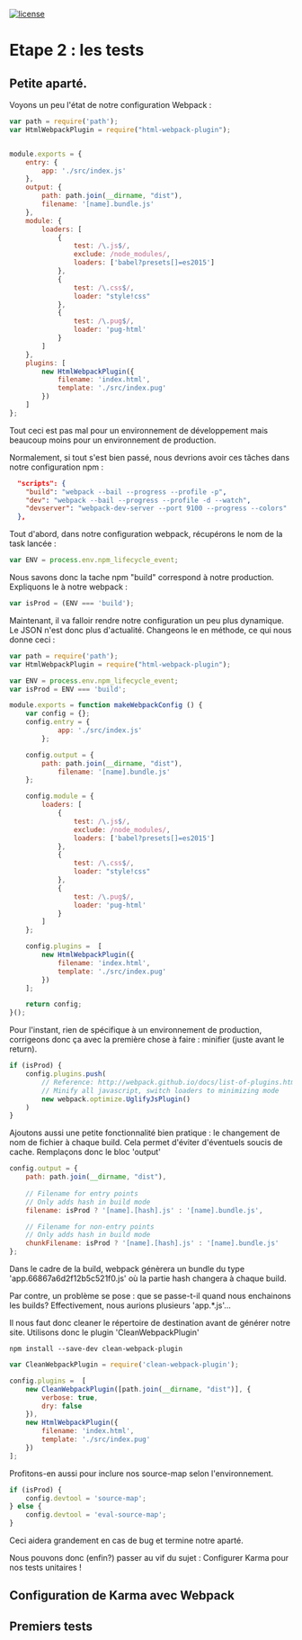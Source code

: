 [![license](https://img.shields.io/github/license/mashape/apistatus.svg?maxAge=2592000)]()
# Etape 2 : les tests 

## Petite aparté. 
Voyons un peu l'état de notre configuration Webpack :
``` javascript
var path = require('path');
var HtmlWebpackPlugin = require("html-webpack-plugin");


module.exports = {
    entry: {
        app: './src/index.js'
    },
    output: {
        path: path.join(__dirname, "dist"),
        filename: '[name].bundle.js'
    },
    module: {
        loaders: [
            {
                test: /\.js$/,
                exclude: /node_modules/,
                loaders: ['babel?presets[]=es2015']
            },
            {
                test: /\.css$/,
                loader: "style!css"
            },
            {
                test: /\.pug$/,
                loader: 'pug-html'
            }
        ]
    },
    plugins: [
        new HtmlWebpackPlugin({
            filename: 'index.html',
            template: './src/index.pug'
        })
    ]
};
``` 

Tout ceci est pas mal pour un environnement de développement mais beaucoup moins pour un environnement de production.

Normalement, si tout s'est bien passé, nous devrions avoir ces tâches dans notre configuration npm :
```json
  "scripts": {
    "build": "webpack --bail --progress --profile -p",
    "dev": "webpack --bail --progress --profile -d --watch",
    "devserver": "webpack-dev-server --port 9100 --progress --colors"
  },
``` 

Tout d'abord, dans notre configuration webpack, récupérons le nom de la task lancée :
``` javascript
var ENV = process.env.npm_lifecycle_event;
``` 

Nous savons donc la tache npm "build" correspond à notre production. Expliquons le à notre webpack :
``` javascript
var isProd = (ENV === 'build');
``` 

Maintenant, il va falloir rendre notre configuration un peu plus dynamique. Le JSON n'est donc plus d'actualité. 
Changeons le en méthode, ce qui nous donne ceci :
``` javascript
var path = require('path');
var HtmlWebpackPlugin = require("html-webpack-plugin");

var ENV = process.env.npm_lifecycle_event;
var isProd = ENV === 'build';

module.exports = function makeWebpackConfig () {
    var config = {};
    config.entry = {
            app: './src/index.js'
        };

    config.output = {
        path: path.join(__dirname, "dist"),
            filename: '[name].bundle.js'
    };

    config.module = {
        loaders: [
            {
                test: /\.js$/,
                exclude: /node_modules/,
                loaders: ['babel?presets[]=es2015']
            },
            {
                test: /\.css$/,
                loader: "style!css"
            },
            {
                test: /\.pug$/,
                loader: 'pug-html'
            }
        ]
    };

    config.plugins =  [
        new HtmlWebpackPlugin({
            filename: 'index.html',
            template: './src/index.pug'
        })
    ];

    return config;
}();
``` 

Pour l'instant, rien de spécifique à un environnement de production, corrigeons donc ça avec la première chose à faire : minifier (juste avant le return).
``` javascript
if (isProd) {
    config.plugins.push(
        // Reference: http://webpack.github.io/docs/list-of-plugins.html#uglifyjsplugin
        // Minify all javascript, switch loaders to minimizing mode
        new webpack.optimize.UglifyJsPlugin()
    )
}
```  


Ajoutons aussi une petite fonctionnalité bien pratique : le changement de nom de fichier à chaque build.
Cela permet d'éviter d'éventuels soucis de cache. Remplaçons donc le bloc 'output'

``` javascript
config.output = {
    path: path.join(__dirname, "dist"),
    
    // Filename for entry points
    // Only adds hash in build mode
    filename: isProd ? '[name].[hash].js' : '[name].bundle.js',

    // Filename for non-entry points
    // Only adds hash in build mode
    chunkFilename: isProd ? '[name].[hash].js' : '[name].bundle.js'
};
``` 

Dans le cadre de la build, webpack génèrera un bundle du type 'app.66867a6d2f12b5c521f0.js' où la partie hash changera à chaque build.

Par contre, un problème se pose : que se passe-t-il quand nous enchainons les builds?
Effectivement, nous aurions plusieurs 'app.*.js'...

Il nous faut donc cleaner le répertoire de destination avant de générer notre site.
Utilisons donc le plugin 'CleanWebpackPlugin'

``` shell
npm install --save-dev clean-webpack-plugin
``` 

``` javascript
var CleanWebpackPlugin = require('clean-webpack-plugin');
``` 

``` javascript
config.plugins =  [
    new CleanWebpackPlugin([path.join(__dirname, "dist")], {
        verbose: true,
        dry: false
    }),
    new HtmlWebpackPlugin({
        filename: 'index.html',
        template: './src/index.pug'
    })
];
```

Profitons-en aussi pour inclure nos source-map selon l'environnement.
``` javascript
if (isProd) {
    config.devtool = 'source-map';
} else {
    config.devtool = 'eval-source-map';
}
```  
Ceci aidera grandement en cas de bug et termine notre aparté. 

Nous pouvons donc (enfin?) passer au vif du sujet : Configurer Karma pour nos tests unitaires !

## Configuration de Karma avec Webpack

## Premiers tests
